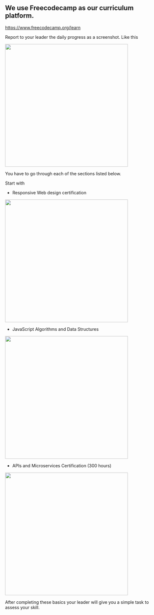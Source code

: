 ## We use Freecodecamp as our curriculum platform.

https://www.freecodecamp.org/learn

Report to your leader the daily progress as a screenshot. Like this

<img src="https://github.com/neoito-hub/learningHub/raw/master/src/components/images/FCC-progress.png"  width="400"/>

You have to go through each of the sections listed below.

Start with

- Responsive Web design certification

<img src="https://github.com/neoito-hub/learningHub/raw/master/src/components/images/FCC-html-css.png"  width="400"/>

- JavaScript Algorithms and Data Structures

<img src="https://github.com/neoito-hub/learningHub/raw/master/src/components/images/FCC-js.png"  width="400"/>

- APIs and Microservices Certification (300 hours)

<img src="https://github.com/neoito-hub/learningHub/raw/master/src/components/images/FCC-apis-mongo.png"  width="400"/>

After completing these basics your leader will give you a simple task to assess your skill.
